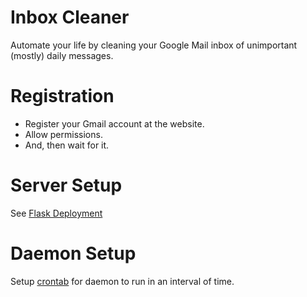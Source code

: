 # Inbox Cleaner  
Automate your life by cleaning your Google Mail inbox of unimportant (mostly) daily messages.

# Registration  
* Register your Gmail account at the website.  
* Allow permissions.  
* And, then wait for it.  

# Server Setup
See [Flask Deployment](flask.pocoo.org/docs/latest/deploying/)

# Daemon Setup
Setup [crontab](http://wiki.kartbuilding.net/index.php/Crontab) for daemon to run in an interval of time.  
